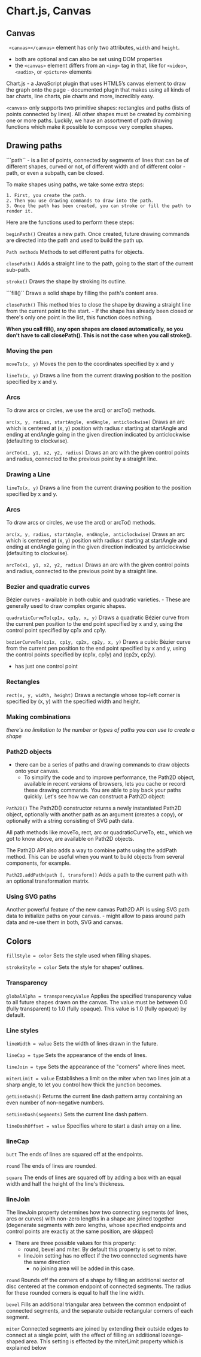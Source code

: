 # Chart.js, Canvas

## Canvas

``` <canvas></canvas>``` element has only two attributes, ```width``` and ```height```.
- both are optional and can also be set using DOM properties
- the ```<canvas>``` element differs from an ```<img>``` tag in that, like for ```<video>```, ```<audio>```, or ```<picture>``` elements

Chart.js - a JavaScript plugin that uses HTML5’s canvas element to draw the graph onto the page 
    - documented plugin that makes using all kinds of bar charts, line charts, pie charts and more, incredibly easy.

```<canvas>``` only supports two primitive shapes: rectangles and paths (lists of points connected by lines). All other shapes must be created by combining one or more paths. Luckily, we have an assortment of path drawing functions which make it possible to compose very complex shapes.

## Drawing paths
```path`` - is a list of points, connected by segments of lines that can be of different shapes, curved or not, of different width and of different color
    - path, or even a subpath, can be closed. 
    
To make shapes using paths, we take some extra steps:

    1. First, you create the path.
    2. Then you use drawing commands to draw into the path.
    3. Once the path has been created, you can stroke or fill the path to render it.

Here are the functions used to perform these steps:

```beginPath()```
Creates a new path. Once created, future drawing commands are directed into the path and used to build the path up.

```Path methods```
Methods to set different paths for objects.

```closePath()```
Adds a straight line to the path, going to the start of the current sub-path.

```stroke()```
Draws the shape by stroking its outline.

```fill()``
Draws a solid shape by filling the path's content area.

```closePath()```
This method tries to close the shape by drawing a straight line from the current point to the start. 
    - If the shape has already been closed or there's only one point in the list, this function does nothing.

**When you call fill(), any open shapes are closed automatically, so you don't have to call closePath(). This is not the case when you call stroke().**

### Moving the pen

```moveTo(x, y)```
Moves the pen to the coordinates specified by x and y

```lineTo(x, y)```
Draws a line from the current drawing position to the position specified by x and y.

### Arcs
To draw arcs or circles, we use the arc() or arcTo() methods.

```arc(x, y, radius, startAngle, endAngle, anticlockwise)```
Draws an arc which is centered at (x, y) position with radius r starting at startAngle and ending at endAngle going in the given direction indicated by anticlockwise (defaulting to clockwise).

```arcTo(x1, y1, x2, y2, radius)```
Draws an arc with the given control points and radius, connected to the previous point by a straight line.

### Drawing a Line 

```lineTo(x, y)```
Draws a line from the current drawing position to the position specified by x and y.

### Arcs
To draw arcs or circles, we use the arc() or arcTo() methods.

```arc(x, y, radius, startAngle, endAngle, anticlockwise)```
Draws an arc which is centered at (x, y) position with radius r starting at startAngle and ending at endAngle going in the given direction indicated by anticlockwise (defaulting to clockwise).

```arcTo(x1, y1, x2, y2, radius)```
Draws an arc with the given control points and radius, connected to the previous point by a straight line.

### Bezier and quadratic curves
Bézier curves - available in both cubic and quadratic varieties. 
    - These are generally used to draw complex organic shapes.

```quadraticCurveTo(cp1x, cp1y, x, y)``` 
Draws a quadratic Bézier curve from the current pen position to the end point specified by x and y, using the control point specified by cp1x and cp1y.

```bezierCurveTo(cp1x, cp1y, cp2x, cp2y, x, y)```
Draws a cubic Bézier curve from the current pen position to the end point specified by x and y, using the control points specified by (cp1x, cp1y) and (cp2x, cp2y).

- has just one control point 

### Rectangles
```rect(x, y, width, height)``` 
Draws a rectangle whose top-left corner is specified by (x, y) with the specified width and height.

### Making combinations

*there's no limitation to the number or types of paths you can use to create a shape*

### Path2D objects
- there can be a series of paths and drawing commands to draw objects onto your canvas. 
    - To simplify the code and to improve performance, the Path2D object, available in recent versions of browsers, lets you cache or record these drawing commands. You are able to play back your paths quickly.
Let's see how we can construct a Path2D object:

```Path2D()``` 
The Path2D() constructor returns a newly instantiated Path2D object, optionally with another path as an argument (creates a copy), or optionally with a string consisting of SVG path data.

All path methods like moveTo, rect, arc or quadraticCurveTo, etc., which we got to know above, are available on Path2D objects.

The Path2D API also adds a way to combine paths using the addPath method. This can be useful when you want to build objects from several components, for example.

```Path2D.addPath(path [, transform])```
Adds a path to the current path with an optional transformation matrix.

### Using SVG paths
Another powerful feature of the new canvas Path2D API is using SVG path data to initialize paths on your canvas. 
    - might allow to pass around path data and re-use them in both, SVG and canvas.

## Colors
```fillStyle = color``` 
Sets the style used when filling shapes.

```strokeStyle = color```
Sets the style for shapes' outlines.

### Transparency 
```globalAlpha = transparencyValue```
Applies the specified transparency value to all future shapes drawn on the canvas. The value must be between 0.0 (fully transparent) to 1.0 (fully opaque). This value is 1.0 (fully opaque) by default.

### Line styles
```lineWidth = value```
Sets the width of lines drawn in the future.

```lineCap = type```
Sets the appearance of the ends of lines.

```lineJoin = type```
Sets the appearance of the "corners" where lines meet.

```miterLimit = value``` 
Establishes a limit on the miter when two lines join at a sharp angle, to let you control how thick the junction becomes.

```getLineDash()```
Returns the current line dash pattern array containing an even number of non-negative numbers.

```setLineDash(segments)```
Sets the current line dash pattern.

```lineDashOffset = value```
Specifies where to start a dash array on a line.

### lineCap
```butt```
The ends of lines are squared off at the endpoints.

```round```
The ends of lines are rounded.

```square```
The ends of lines are squared off by adding a box with an equal width and half the height of the line's thickness.

### lineJoin
The lineJoin property determines how two connecting segments (of lines, arcs or curves) with non-zero lengths in a shape are joined together (degenerate segments with zero lengths, whose specified endpoints and control points are exactly at the same position, are skipped)
- There are three possible values for this property: 
    - round, bevel and miter. By default this property is set to miter. 
    - lineJoin setting has no effect if the two connected segments have the same direction
        - no joining area will be added in this case.

```round```
Rounds off the corners of a shape by filling an additional sector of disc centered at the common endpoint of connected segments. The radius for these rounded corners is equal to half the line width.

```bevel```
Fills an additional triangular area between the common endpoint of connected segments, and the separate outside rectangular corners of each segment.

```miter```
Connected segments are joined by extending their outside edges to connect at a single point, with the effect of filling an additional lozenge-shaped area. This setting is effected by the miterLimit property which is explained below